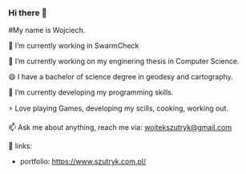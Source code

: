 <!--
**wojciechszutryk/wojciechszutryk** is a ✨ _special_ ✨ repository because its `README.md` (this file) appears on your GitHub profile.

Here are some ideas to get you started:

- 🔭 I’m currently working on ...
- 🌱 I’m currently learning ...
- 👯 I’m looking to collaborate on ...
- 🤔 I’m looking for help with ...
- 💬 Ask me about ...
- 📫 How to reach me: ...
- 😄 Pronouns: ...
- ⚡ Fun fact: ...
-->

### Hi there 👋
#My name is Wojciech.

🔭 I’m currently working in SwarmCheck

🌱 I’m currently working on my enginering thesis in Computer Science.

😄 I have a bachelor of science degree in geodesy and cartography.

🔧 I’m currently developing my programming skills.

⚡ Love playing Games, developing my scills, cooking, working out.

📫 Ask me about anything, reach me via: wojtekszutryk@gmail.com

💬 links:

- portfolio: https://www.szutryk.com.pl/
